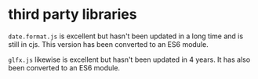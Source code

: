 # third party libraries

`date.format.js` is excellent but hasn't been updated in a long time and is still in cjs.
This version has been converted to an ES6 module.

`glfx.js` likewise is excellent but hasn't been updated in 4 years. It has also been 
converted to an ES6 module.
